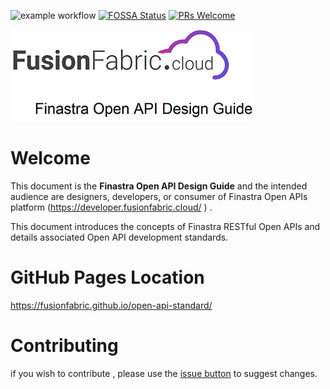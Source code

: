 ![example workflow](https://github.com/fusionfabric/open-api-standard/actions/workflows/superlinter.yml/badge.svg) [![FOSSA Status](https://app.fossa.com/api/projects/custom%2B24247%2Fgithub.com%2Ffusionfabric%2Fopen-api-standard.svg?type=shield)](https://app.fossa.com/projects/custom%2B24247%2Fgithub.com%2Ffusionfabric%2Fopen-api-standard?ref=badge_shield) [![PRs Welcome](https://img.shields.io/badge/PRs-welcome-brightgreen.svg?style=flat-square)](http://makeapullrequest.com)


![Finastra Open API Design Guide](images/design-guide-logo.png)

# Welcome

This document is the **Finastra Open API Design Guide** and the intended
audience are designers, developers, or consumer of Finastra Open APIs platform (https://developer.fusionfabric.cloud/ )  .

This document introduces the concepts of Finastra RESTful Open APIs and
details associated Open API development standards.

# GitHub Pages Location 

https://fusionfabric.github.io/open-api-standard/

# Contributing 

if you wish to contribute , please use the [issue button](https://github.com/fusionfabric/open-api-standard/issues) to suggest changes.  
